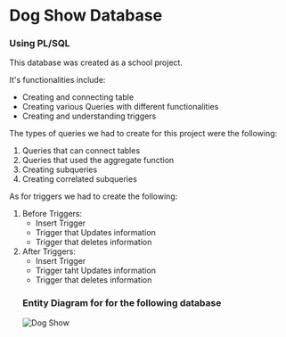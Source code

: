 <H1> Dog Show Database</H1>
<h3> Using PL/SQL </h3>
<p> This database was created as a school project.</p>
<p> It's functionalities include: </p>
<ul>
  <li> Creating and connecting table</li>
  <li> Creating various Queries with different functionalities</li>
  <li> Creating and understanding triggers</li>
 </ul>
 <p>The types of queries we had to create for this project were the following: </p>
 <ol>
  <li> Queries that can connect tables</li>
  <li> Queries that used the aggregate function</li>
  <li> Creating subqueries</li>
  <li> Creating correlated subqueries </li>
  </ol>
  <p> As for triggers we had to create the following: </p>
  <ol>
  <li> Before Triggers:
    <ul>
      <li>Insert Trigger</li>
      <li>Trigger that Updates information</li>
      <li> Trigger that deletes information</li>
    </ul>
  </li>
  <li> After Triggers:
    <ul>
      <li> Insert Trigger </li>
      <li> Trigger taht Updates information</li>
      <li> Trigger that deletes information</li>
    </ul>
  </li>
  <H3> Entity Diagram for for the following database</H3>
  
  ![Dog Show](https://gist.github.com/patjagielski/43ca8516f57210cfd1be04b890fca6f8#file-dogshow-png)
